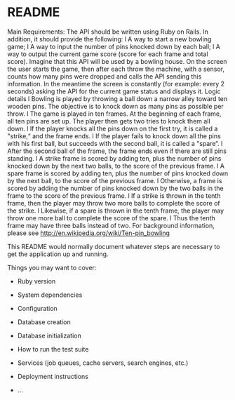 # README
Main Requirements:
The API should be written using Ruby on Rails. In addition, it should provide the following:
l A way to start a new bowling game;
l A way to input the number of pins knocked down by each ball;
l A way to output the current game score (score for each frame and total score).
Imagine that this API will be used by a bowling house. On the screen the user starts the game, then
after each throw the machine, with a sensor, counts how many pins were dropped and calls the API
sending this information. In the meantime the screen is constantly (for example: every 2 seconds)
asking the API for the current game status and displays it.
Logic details
l Bowling is played by throwing a ball down a narrow alley toward ten wooden pins. The objective is
to knock down as many pins as possible per throw.
l The game is played in ten frames. At the beginning of each frame, all ten pins are set up. The
player then gets two tries to knock them all down.
l If the player knocks all the pins down on the first try, it is called a "strike,“ and the frame ends.
l If the player fails to knock down all the pins with his first ball, but succeeds with the second ball, it
is called a "spare“.
l After the second ball of the frame, the frame ends even if there are still pins standing.
l A strike frame is scored by adding ten, plus the number of pins knocked down by the next two
balls, to the score of the previous frame.
l A spare frame is scored by adding ten, plus the number of pins knocked down by the next ball, to
the score of the previous frame.
l Otherwise, a frame is scored by adding the number of pins knocked down by the two balls in the
frame to the score of the previous frame.
l If a strike is thrown in the tenth frame, then the player may throw two more balls to complete the
score of the strike.
l Likewise, if a spare is thrown in the tenth frame, the player may throw one more ball to complete
the score of the spare.
l Thus the tenth frame may have three balls instead of two.
For background information, please see http://en.wikipedia.org/wiki/Ten-pin_bowling


This README would normally document whatever steps are necessary to get the
application up and running.

Things you may want to cover:

* Ruby version

* System dependencies

* Configuration

* Database creation

* Database initialization

* How to run the test suite

* Services (job queues, cache servers, search engines, etc.)

* Deployment instructions

* ...
